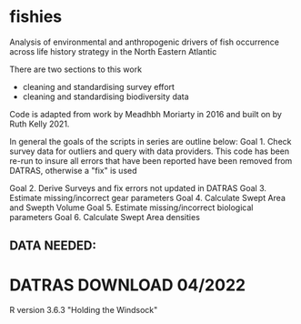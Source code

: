 # fishies
Analysis of environmental and anthropogenic drivers of fish occurrence across life history strategy in the North Eastern Atlantic

There are two sections to this work 
  - cleaning and standardising survey effort
  - cleaning and standardising biodiversity data

Code is adapted from work by Meadhbh Moriarty in 2016 and built on by Ruth Kelly 2021.

In general the goals of the scripts in series are outline below:
Goal 1. Check survey data for outliers and query with data providers. This code has been re-run to insure all errors that have been 
            reported have been removed from DATRAS, otherwise a "fix" is used
            
Goal 2. Derive Surveys and fix errors not updated in DATRAS
Goal 3. Estimate missing/incorrect gear parameters
Goal 4. Calculate Swept Area and Swepth Volume
Goal 5. Estimate missing/incorrect biological parameters
Goal 6. Calculate Swept Area densities

## DATA NEEDED:

# DATRAS DOWNLOAD 04/2022

R version 3.6.3 "Holding the Windsock" 


